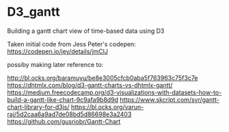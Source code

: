# D3_gantt
Building a gantt chart view of time-based data using D3

Taken initial code from Jess Peter's codepen:
https://codepen.io/jey/details/jmClJ

possiby making later reference to:

http://bl.ocks.org/baramuyu/be8e3005cfcb0aba5f763963c75f3c7e
https://dhtmlx.com/blog/d3-gantt-charts-vs-dhtmlx-gantt/
https://medium.freecodecamp.org/d3-visualizations-with-datasets-how-to-build-a-gantt-like-chart-9c9afa9b8d9d
https://www.skcript.com/svr/gantt-chart-library-for-d3js/
https://bl.ocks.org/varun-raj/5d2caa6a9ad7de08bd5d86698e3a2403
https://github.com/gusriobr/Gantt-Chart
